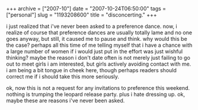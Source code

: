 +++
archive = ["2007-10"]
date = "2007-10-24T06:50:00"
tags = ["personal"]
slug = "1193208600"
title = "disconcerting."
+++

i just realized that i've never been asked to a preference dance. now,
i realize of course that preference dances are usually totally lame and no
one goes anyway, but still, it caused me to pause and think. why would
this be the case? perhaps all this time of me telling myself that i have
a chance with a large number of women if i would just put in the effort
was just wishful thinking? maybe the reason i don't date often is not
merely just failing to go out to meet girls i am interested, but girls
actively avoiding contact with me. i am being a bit tongue in cheek here,
though perhaps readers should correct me if i should take this more
seriously.

ok, now this is not a request for any invitations to preference this
weekend. nothing is trumping the leopard release party. plus i hate
dressing up. ok, maybe these are reasons i've never been asked.

